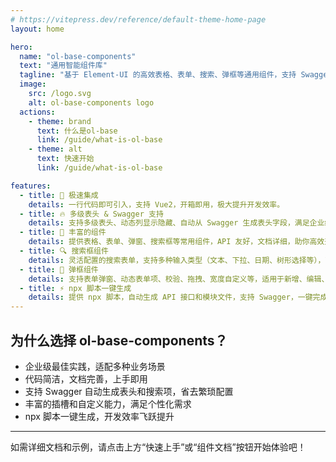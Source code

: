 ```yaml
---
# https://vitepress.dev/reference/default-theme-home-page
layout: home

hero:
  name: "ol-base-components"
  text: "通用智能组件库"
  tagline: "基于 Element-UI 的高效表格、表单、搜索、弹框等通用组件，支持 Swagger 自动生成表头，npx 脚本一键生成 API"
  image:
    src: /logo.svg
    alt: ol-base-components logo
  actions:
    - theme: brand
      text: 什么是ol-base
      link: /guide/what-is-ol-base
    - theme: alt
      text: 快速开始
      link: /guide/what-is-ol-base

features:
  - title: 🚀 极速集成
    details: 一行代码即可引入，支持 Vue2，开箱即用，极大提升开发效率。
  - title: 🔥 多级表头 & Swagger 支持
    details: 支持多级表头、动态列显示隐藏、自动从 Swagger 生成表头字段，满足企业级复杂场景。
  - title: 🌈 丰富的组件
    details: 提供表格、表单、弹窗、搜索框等常用组件，API 友好，文档详细，助你高效开发。
  - title: 🔍 搜索框组件
    details: 灵活配置的搜索表单，支持多种输入类型（文本、下拉、日期、树形选择等），可与表格无缝联动，满足各种业务场景。
  - title: 💬 弹框组件
    details: 支持表单弹窗、动态表单项、校验、拖拽、宽度自定义等，适用于新增、编辑、详情等多种弹窗场景，极大提升交互体验。
  - title: ⚡ npx 脚本一键生成
    details: 提供 npx 脚本，自动生成 API 接口和模块文件，支持 Swagger，一键完成初始化和模块创建，开发更高效。
---
```


## 为什么选择 ol-base-components？

- 企业级最佳实践，适配多种业务场景
- 代码简洁，文档完善，上手即用
- 支持 Swagger 自动生成表头和搜索项，省去繁琐配置
- 丰富的插槽和自定义能力，满足个性化需求
- npx 脚本一键生成，开发效率飞跃提升

---

如需详细文档和示例，请点击上方“快速上手”或“组件文档”按钮开始体验吧！

